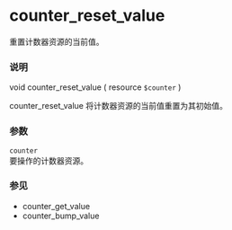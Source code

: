 counter\_reset\_value
=====================

重置计数器资源的当前值。

### 说明

<span class="type">void</span> <span
class="methodname">counter\_reset\_value</span> ( <span
class="methodparam"><span class="type">resource</span> `$counter`</span>
)

<span class="function">counter\_reset\_value</span>
将计数器资源的当前值重置为其初始值。

### 参数

`counter`  
<span class="simpara"> 要操作的计数器资源。 </span>

### 参见

-   <span class="function">counter\_get\_value</span>
-   <span class="function">counter\_bump\_value</span>
